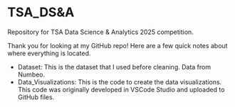 # TSA_DS&A
Repository for TSA Data Science &amp; Analytics 2025 competition.

Thank you for looking at my GitHub repo! Here are a few quick notes about where everything is located. 

- Dataset: This is the dataset that I used before cleaning. Data from Numbeo.
- Data_Visualizations: This is the code to create the data visualizations. This code was originally developed in VSCode Studio and uploaded to GitHub files.
